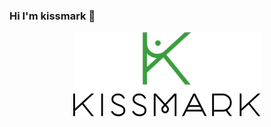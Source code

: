 ### Hi I'm kissmark 👋
<p align="center">
  <a href="https://kissmarkrivas.github.io/portafoliokissmark/"><img src="logo_kiss.png" alt="Kissmark Rivas"></a>
</p>
<!--
**kissmarkrivas/kissmarkrivas** is a ✨ _special_ ✨ repository because its `README.md` (this file) appears on your GitHub profile.

Here are some ideas to get you started:

- 🔭 I’m currently working on ...
- 🌱 I’m currently learning ...
- 👯 I’m looking to collaborate on ...
- 🤔 I’m looking for help with ...
- 💬 Ask me about ...
- 📫 How to reach me: ...
- 😄 Pronouns: ...
- ⚡ Fun fact: ...
-->
